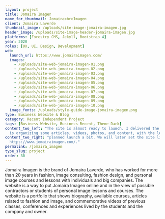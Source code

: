 ```yaml
---
layout: project
title: Jomaira Imagen
name_for_thumbnail: Jomaira<br>Imagen
client: Jomaira Laverde
thumbnail_image: /uploads/site-image-jomaira-imagen.jpg
header_image: /uploads/site-image-header-jomaira-imagen.jpg
platforms: [Forestry CMS, Jekyll, Bootstrap 4]
year: 2020
roles: [UX, UI, Design, Development]
web:
  launch_url: https://www.jomairaimagen.com/
  images:
    - /uploads/site-web-jomaira-imagen-01.png
    - /uploads/site-web-jomaira-imagen-02.png
    - /uploads/site-web-jomaira-imagen-03.png
    - /uploads/site-web-jomaira-imagen-04.png
    - /uploads/site-web-jomaira-imagen-05.png
    - /uploads/site-web-jomaira-imagen-06.png
    - /uploads/site-web-jomaira-imagen-07.png
    - /uploads/site-web-jomaira-imagen-08.png
    - /uploads/site-web-jomaira-imagen-09.png
    - /uploads/site-web-jomaira-imagen-10.png
  image_fonts: /uploads/style-guide-image-jomaira-imagen.png
type: Business Website & Blog
category: Recent Independent Project
tags: [Business Website, Business Recent, Theme Dark]
content_two_left: "The site is almost ready to launch. I delivered the site and backend, the owner
  is organizing some articles, videos, photos, and content, with the lockdown having delayed the"
content_two_right: "planned launch a bit. We will later set the site live in the current domain:
  https://www.jomairaimagen.com/."
permalink: /jomaira_imagen
type_slug: project
order: 30
---
```


Jomaira Imagen is the brand of Jomaira Laverde, who has worked for more than 20 years in fashion, image consulting, fashion design, and personal image courses and lessons with individuals and big companies. The website is a way to put Jomaira Imagen online and in the view of possible contractors or students of personal image lessons and courses. The website is a portfolio that shows biography, available courses, articles related to fashion and image, and commemorative videos of previous classes, conferences and experiences lived by the students and the company and owner.

<!--Jomaira Imagen is a blog and portafolio for the client Jomaira Laverde who is the head of this fashion brand. Jomaira Laverde has worked and been surounded by fashion had fashion design the mayor part of her life. Now she teaches fashion, good manners in different situations of business and life, and image for entrepeneurs and big companies.-->